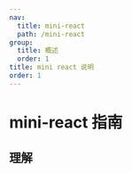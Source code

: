 ```yaml
---
nav:
  title: mini-react
  path: /mini-react
group:
  title: 概述
  order: 1
title: mini react 说明
order: 1
---
```


# mini-react 指南

## 理解

